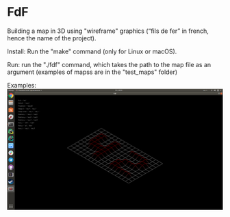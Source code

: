 # FdF
Building a map in 3D using "wireframe" graphics (“fils de fer” in french, hence the name of the project).

Install:
  Run the "make" command (only for Linux or macOS).
  
Run:
  run the "./fdf" command, which takes the path to the map file as an argument (examples of mapss are in the "test_maps" folder)

Examples:
![alt text](screenshots/42.png)​
